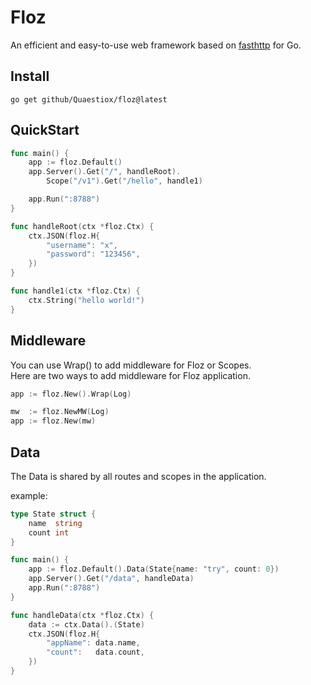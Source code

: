# Floz

An efficient and easy-to-use web framework based on [fasthttp](https://github.com/valyala/fasthttp) for Go.

## Install
```shell
go get github/Quaestiox/floz@latest
```

## QuickStart

```go
func main() {
    app := floz.Default()
    app.Server().Get("/", handleRoot).
        Scope("/v1").Get("/hello", handle1)

    app.Run(":8788")
}

func handleRoot(ctx *floz.Ctx) {
    ctx.JSON(floz.H{
        "username": "x",
        "password": "123456",
    })
}

func handle1(ctx *floz.Ctx) {
    ctx.String("hello world!")
}
```

## Middleware

You can use Wrap() to add middleware for Floz or Scopes.<br>
Here are two ways to add middleware for Floz application.

```go
app := floz.New().Wrap(Log)
```
```go
mw  := floz.NewMW(Log)
app := floz.New(mw)
```

## Data

The Data is shared by all routes and scopes in the application.

example:
```go
type State struct {
    name  string
    count int
}

func main() {
    app := floz.Default().Data(State{name: "try", count: 0})
    app.Server().Get("/data", handleData)
    app.Run(":8788")
}

func handleData(ctx *floz.Ctx) {
    data := ctx.Data().(State)
    ctx.JSON(floz.H{
        "appName": data.name,
        "count":   data.count,
    })
}
```

